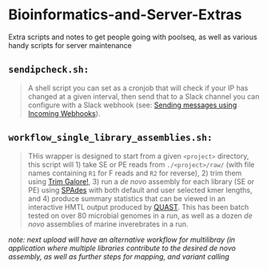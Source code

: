 # Bioinformatics-and-Server-Extras


Extra scripts and notes to get people going with poolseq, as well as various handy scripts for server maintenance

## `sendipcheck.sh:`

> A shell script you can set as a cronjob  that will check if your IP has changed at a given interval, then send that to a Slack channel you can configure with a Slack webhook (see: [Sending messages using Incoming Webhooks](https://api.slack.com/messaging/webhooks)). 

## `workflow_single_library_assemblies.sh:`

> THis wrapper is designed to start from a given `<project>` directory, this script will 1) take SE or PE reads from `./<project>/raw/` (with file names containing `R1` for F reads and `R2` for reverse), 2) trim them using [Trim Galore!](http://quast.sourceforge.net/quast), 3) run a *de novo* assembly for each library (SE or PE) using [SPAdes](http://cab.spbu.ru/software/spades/) with both default and user selected kmer lengths, and 4) produce summary statistics that can be viewed in an interactive HMTL output produced by [QUAST](http://bioinf.spbau.ru/quast). This has been batch tested on over 80 microbial genomes in a run, as well as a dozen *de novo* assemblies of marine inverebrates in a run. 

*note: next upload will have an alternative workflow for multilibray (in application where multiple libraries contribute to the desired de novo assembly, as well as further steps for mapping, and variant calling*
